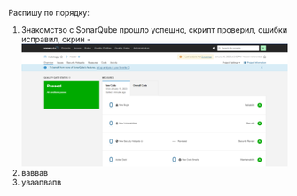 Распишу по порядку:
1. Знакомство с SonarQube прошло успешно, скрипт проверил, ошибки исправил, скрин - ![SuccessResult](https://github.com/Atlipoka/devops_netology/blob/main/CI-CD/CI-CD/Lecture3.png)
2. ваввав
3. уваапвапв
